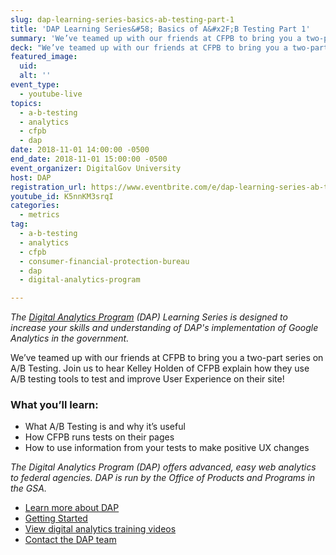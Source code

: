 ```yaml
---
slug: dap-learning-series-basics-ab-testing-part-1
title: 'DAP Learning Series&#58; Basics of A&#x2F;B Testing Part 1'
summary: 'We’ve teamed up with our friends at CFPB to bring you a two-part series on A/B Testing.'
deck: "We’ve teamed up with our friends at CFPB to bring you a two-part series on A/B Testing."
featured_image:
  uid:
  alt: ''
event_type:
  - youtube-live
topics:
  - a-b-testing
  - analytics
  - cfpb
  - dap
date: 2018-11-01 14:00:00 -0500
end_date: 2018-11-01 15:00:00 -0500
event_organizer: DigitalGov University
host: DAP
registration_url: https://www.eventbrite.com/e/dap-learning-series-ab-testing-basics-part-1-registration-51480200666
youtube_id: K5nnKM3srqI
categories:
  - metrics
tag:
  - a-b-testing
  - analytics
  - cfpb
  - consumer-financial-protection-bureau
  - dap
  - digital-analytics-program

---
```


_The [Digital Analytics Program](https://www.digitalgov.gov/services/dap/) (DAP) Learning Series is designed to increase your skills and understanding of DAP's implementation of Google Analytics in the government._

We’ve teamed up with our friends at CFPB to bring you a two-part series on A/B Testing. Join us to hear Kelley Holden of CFPB explain how they use A/B testing tools to test and improve User Experience on their site!

### What you’ll learn:

- What A/B Testing is and why it’s useful
- How CFPB runs tests on their pages
- How to use information from your tests to make positive UX changes


_The Digital Analytics Program (DAP) offers advanced, easy web analytics to federal agencies. DAP is run by the Office of Products and Programs in the GSA._

- [Learn more about DAP](https://www.digitalgov.gov/services/dap/)
- [Getting Started](https://github.com/digital-analytics-program/gov-wide-code)
- [View digital analytics training videos](https://www.youtube.com/playlist?list=PLd9b-GuOJ3nFwlyvLFUtmDpYFKezhot8P)
- [Contact the DAP team](mailto:dap@support.digitalgov.gov)
